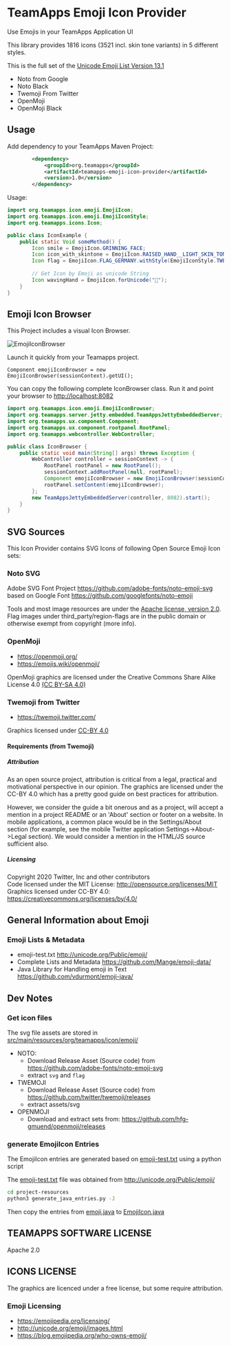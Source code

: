 # TeamApps Emoji Icon Provider

Use Emojis in your TeamApps Application UI

This library provides 1816 icons (3521 incl. skin tone variants) in 5 different styles.

This is the full set of the [Unicode Emoji List Version 13.1](https://www.unicode.org/emoji/charts-13.1/emoji-list.html)

* Noto from Google
* Noto Black
* Twemoji From Twitter
* OpenMoji
* OpenMoji Black

## Usage

Add dependency to your TeamApps Maven Project:

~~~xml
        <dependency>
            <groupId>org.teamapps</groupId>
            <artifactId>teamapps-emoji-icon-provider</artifactId>
            <version>1.0</version>
        </dependency>
~~~

Usage:

~~~java
import org.teamapps.icon.emoji.EmojiIcon;
import org.teamapps.icon.emoji.EmojiIconStyle;
import org.teamapps.icons.Icon;

public class IconExample {
    public static Void someMethod() {
        Icon smile = EmojiIcon.GRINNING_FACE;
        Icon icon_with_skintone = EmojiIcon.RAISED_HAND__LIGHT_SKIN_TONE.withStyle(EmojiIconStyle.OPENMOJI_COLOR);
        Icon flag = EmojiIcon.FLAG_GERMANY.withStyle(EmojiIconStyle.TWEMOJI);
        
        // Get Icon by Emoji as unicode String
        Icon wavingHand = EmojiIcon.forUnicode("👋");
    }
}
~~~

## Emoji Icon Browser

This Project includes a visual Icon Browser.

![EmojiIconBrowser](./project-resources/EmojiIconBrowser.png)

Launch it quickly from your Teamapps project.

`Component emojiIconBrowser = new EmojiIconBrowser(sessionContext).getUI();`

You can copy the following complete IconBrowser class. Run it and point your browser to <http://localhost:8082>

~~~java
import org.teamapps.icon.emoji.EmojiIconBrowser;
import org.teamapps.server.jetty.embedded.TeamAppsJettyEmbeddedServer;
import org.teamapps.ux.component.Component;
import org.teamapps.ux.component.rootpanel.RootPanel;
import org.teamapps.webcontroller.WebController;

public class IconBrowser {
    public static void main(String[] args) throws Exception {
        WebController controller = sessionContext -> {
            RootPanel rootPanel = new RootPanel();
            sessionContext.addRootPanel(null, rootPanel);
            Component emojiIconBrowser = new EmojiIconBrowser(sessionContext).getUI();
            rootPanel.setContent(emojiIconBrowser);
        };
        new TeamAppsJettyEmbeddedServer(controller, 8082).start();
    }
}
~~~

## SVG Sources

This Icon Provider contains SVG Icons of following Open Source Emoji Icon sets:

### Noto SVG

Adobe SVG Font Project https://github.com/adobe-fonts/noto-emoji-svg based on
Google Font https://github.com/googlefonts/noto-emoji

Tools and most image resources are under the [Apache license, version 2.0](https://github.com/googlefonts/noto-emoji/blob/main/LICENSE). Flag images under third_party/region-flags are in the public domain or otherwise exempt from copyright (more info).

###  OpenMoji

* https://openmoji.org/
* https://emojis.wiki/openmoji/

OpenMoji graphics are licensed under the Creative Commons Share Alike License 4.0 [(CC BY-SA 4.0)](https://creativecommons.org/licenses/by-sa/4.0/)

### Twemoji from Twitter

* https://twemoji.twitter.com/

Graphics licensed under [CC-BY 4.0](https://creativecommons.org/licenses/by/4.0/)

#### Requirements (from Twemoji)

##### Attribution

As an open source project, attribution is critical from a legal, practical and motivational perspective in our opinion. The graphics are licensed under the CC-BY 4.0 which has a pretty good guide on best practices for attribution.

However, we consider the guide a bit onerous and as a project, will accept a mention in a project README or an 'About' section or footer on a website. In mobile applications, a common place would be in the Settings/About section (for example, see the mobile Twitter application Settings->About->Legal section). We would consider a mention in the HTML/JS source sufficient also.

##### Licensing

Copyright 2020 Twitter, Inc and other contributors <br>
Code licensed under the MIT License: http://opensource.org/licenses/MIT <br>
Graphics licensed under CC-BY 4.0: https://creativecommons.org/licenses/by/4.0/

## General Information about Emoji 

### Emoji Lists & Metadata

* emoji-test.txt http://unicode.org/Public/emoji/
* Complete Lists and Metadata https://github.com/Mange/emoji-data/
* Java Library for Handling emoji in Text https://github.com/vdurmont/emoji-java/

## Dev Notes

### Get icon files

The svg file assets are stored in [src/main/resources/org/teamapps/icon/emoji/](./src/main/resources/org/teamapps/icon/emoji/)

* NOTO:
  * Download Release Asset (Source code) from https://github.com/adobe-fonts/noto-emoji-svg
  * extract `svg` and `flag`
* TWEMOJI
  * Download Release Asset (Source code) from https://github.com/twitter/twemoji/releases
  * extract assets/svg
* OPENMOJI
  * Download and extract sets from: https://github.com/hfg-gmuend/openmoji/releases
  
### generate EmojiIcon Entries

The EmojiIcon entries are generated based on [emoji-test.txt](project-resources/emoji-test.txt) using a python script

The [emoji-test.txt](project-resources/emoji-test.txt) file was obtained from http://unicode.org/Public/emoji/

~~~bash
cd project-resources
python3 generate_java_entries.py -J
~~~

Then copy the entries from [emoji.java](project-resources/emoji.java) to [EmojiIcon.java](src/main/java/org/teamapps/icon/emoji/EmojiIcon.java)



## TEAMAPPS SOFTWARE LICENSE

Apache 2.0

## ICONS LICENSE

The graphics are licenced under a free license, but some require attribution.


### Emoji Licensing

* https://emojipedia.org/licensing/
* http://unicode.org/emoji/images.html
* https://blog.emojipedia.org/who-owns-emoji/